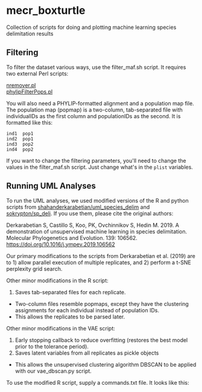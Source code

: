 # mecr_boxturtle
Collection of scripts for doing and plotting machine learning species delimitation results

## Filtering

To filter the dataset various ways, use the filter_maf.sh script. It requires two external Perl scripts:  

[nremover.pl](https://github.com/tkchafin/scripts)  
[phylipFilterPops.pl](https://github.com/tkchafin/scripts)  

You will also need a PHYLIP-formatted alignment and a population map file.  
The population map (popmap) is a two-column, tab-separated file with individualIDs as the first column and populationIDs as the second. It is formatted like this:

```
ind1  pop1
ind2  pop1
ind3  pop2
ind4  pop2
```  

If you want to change the filtering parameters, you'll need to change the values in the filter_maf.sh script. Just change what's in the ```plist``` variables.  

## Running UML Analyses

To run the UML analyses, we used modified versions of the R and python scripts from [shahanderkarabetian/uml_species_delim](https://github.com/shahanderkarabetian/uml_species_delim) and [sokrypton/sp_deli](https://github.com/sokrypton/sp_deli). If you use them, please cite the original authors:  

Derkarabetian S, Castillo S, Koo, PK, Ovchinnikov S, Hedin M. 2019. A demonstration of unsupervised machine learning in species delimitation. Molecular Phylogenetics and Evolution. 139: 106562. https://doi.org/10.1016/j.ympev.2019.106562  

Our primary modifications to the scripts from Derkarabetian et al. (2019) are to 1) allow parallel execution of multiple replicates, and 2) perform a t-SNE perplexity grid search.  

Other minor modifications in the R script:
1. Saves tab-separated files for each replicate.  
  + Two-column files resemble popmaps, except they have the clustering assignments for each individual instead of population IDs.  
  + This allows the replicates to be parsed later.  

Other minor modifications in the VAE script:
1. Early stopping callback to reduce overfitting (restores the best model prior to the tolerance period).
2. Saves latent variables from all replicates as pickle objects  
  + This allows the unsupervised clustering algorithm DBSCAN to be applied with our vae_dbscan.py script.  
  
To use the modified R script, supply a commands.txt file. It looks like this:

```

```
  

